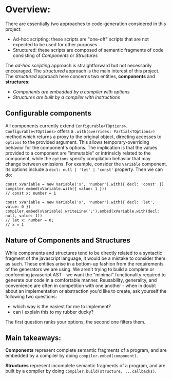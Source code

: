 # Overview:

There are essentially two approaches to code-generation considered in this project:
* Ad-hoc scripting: these scripts are "one-off" scripts that are not expected to be used for other purposes
* Structured: these scripts are composed of semantic fragments of code consisting of *Components* or *Structures*

The *ad-hoc scripting* approach is straightforward but not necessarily encouraged.  The *structured* approach is the main interest of this project.  The *structured* approach here concerns two entities, **components** and **structures**:

* *Components are embedded by a compiler with options*
* *Structures are built by a compiler with instructions*

## Configurable components

All components currently extend `Configurable<TOptions>`.  `Configurable<TOptions>` offers a `.with(overrides: Partial<TOptions>)` method which returns a proxy to the original object, directing accesses to `options` to the provided argument.  This allows temporary-overriding behavior for the component's options.  The implication is that the values provided to a component are "immutable" or intrinsicly related to the component, while the `options` specify compilation behavior that may change between emissions.  For example, consider the `Variable` component.  Its options include a `decl: null | 'let' | 'const'` property.  Then we can do:

```
const xVariable = new Variable('x', 'number').with({ decl: 'const' })
compiler.embed(xVariable.with({ value: 1 }))
// const x: number = 1
```

```
const xVariable = new Variable('x', 'number').with({ decl: 'let', value: 0 })
compiler.embed(xVariable).writeLine(';').embed(xVariable.with(decl: null, value: 1))
// let x: number = 0;
// x = 1
```

## Nature of Components and Structures

While components and structures tend to be directly related to a syntactic fragment of the javascript language, it would be a mistake to consider them as such.  These entities arise in a bottom-up fashion from the requirements of the generators we are using.  We aren't trying to build a complete or conforming javascript AST - we want the "minimal" functionality required to generate our code in a comfortable manner.  Reusability, generality, and convenience are often in competition with one another - when in doubt about an implementation or abstraction you'd like to create, ask yourself the following two questions:

* which way is the easiest for me to implement?
* can I explain this to my rubber ducky?

The first question ranks your options, the second one filters them.

## Main takeaways:

**Components** represent complete semantic fragments of a program, and are embedded by a compiler by doing `compiler.embed(component)`.

**Structures** represent incomplete semantic fragments of a program, and are built by a compiler by doing `compiler.build(structure, ...callbacks)`.

